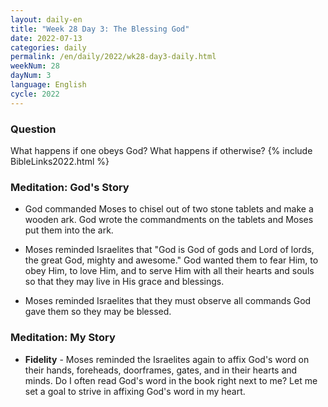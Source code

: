 ```yaml
---
layout: daily-en
title: "Week 28 Day 3: The Blessing God"
date: 2022-07-13
categories: daily
permalink: /en/daily/2022/wk28-day3-daily.html
weekNum: 28
dayNum: 3
language: English
cycle: 2022
---
```

### Question     
What happens if one obeys God? What happens if otherwise?
{% include BibleLinks2022.html %} 

### Meditation: God's Story   
+ God commanded Moses to chisel out of two stone tablets and make a wooden ark. God wrote the commandments on the tablets and Moses put them into the ark. 

+ Moses reminded Israelites that "God is God of gods and Lord of lords, the great God, mighty and awesome." God wanted them to fear Him, to obey Him, to love Him, and to serve Him with all their hearts and souls so that they may live in His grace and blessings. 

+ Moses reminded Israelites that they must observe all commands God gave them so they may be blessed. 

### Meditation: My Story   
+ **Fidelity** - Moses reminded the Israelites again to affix God's word on their hands, foreheads, doorframes, gates, and in their hearts and minds. Do I often read God's word in the book right next to me? Let me set a goal to strive in affixing God's word in my heart. 
